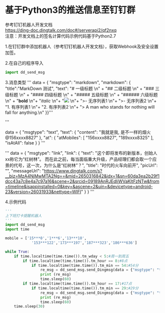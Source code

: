 基于Python3的推送信息至钉钉群
===
参考钉钉机器人开发文档  
https://ding-doc.dingtalk.com/doc#/serverapi2/qf2nxq  
注意：开发文档上的签名计算代码示例代码基于Python2.7  

1.在钉钉群中添加机器人（参考钉钉机器人开发文档），获取Webhook及安全设置加签。 

2.在自己的程序导入  

```Python
import dd_send_msg
```  

3.消息类型
'''    data = {
     "msgtype": "markdown",
     "markdown": {
         "title":"MarkDown 测试",
         "text": "# 一级标题 \n" +
                 "## 二级标题 \n" +
                 "### 三级标题 \n" +
                 "#### 四级标题 \n" +
                 "##### 五级标题 \n" +
                 "###### 六级标题 \n" +
                 "**bold** \n"+
                 "*italic* \n"+
                 "![](http://name.com/pic.jpg) \n"+
                 ">- 无序列表1  \n"+
                 ">- 无序列表2  \n"+
                 "1. 有序列表1  \n"+
                 "2. 有序列表2  \n"+
                 "> A man who stands for nothing will fall for anything.\n"
     }}'''


'''

data = {
    "msgtype": "text", 
    "text": {
        "content": "我就是我, 是不一样的烟火@156xxxx8827"
    }, 
    "at": {
        "atMobiles": [
            "156xxxx8827", 
            "189xxxx8325"
        ], 
        "isAtAll": false
    }
}
'''

'''
data = {
    "msgtype": "link", 
    "link": {
        "text": "这个即将发布的新版本，创始人xx称它为“红树林”。
而在此之前，每当面临重大升级，产品经理们都会取一个应景的代号，这一次，为什么是“红树林”？", 
        "title": "时代的火车向前开", 
        "picUrl": "", 
        "messageUrl": "https://www.dingtalk.com/s?__biz=MzA4NjMwMTA2Ng==&mid=2650316842&idx=1&sn=60da3ea2b29f1dcc43a7c8e4a7c97a16&scene=2&srcid=09189AnRJEdIiWVaKltFzNTw&from=timeline&isappinstalled=0&key=&ascene=2&uin=&devicetype=android-23&version=26031933&nettype=WIFI"
    }
}
'''

4.示例代码
```Python
'''
上下班打卡提醒机器人
'''
import dd_send_msg
import time

mobile = ['15***0','1***6','13***10',
            '153***122','173***197','187***323','186***636']

while True:
    if time.localtime(time.time()).tm_wday < 5:#周一到周五
        if time.localtime(time.time()).tm_hour == 8:#8点
            if time.localtime(time.time()).tm_min == 54:#54分
                re_msg = dd_send_msg.send_Dingmsg(data = {"msgtype": "text", "text": { "content": "温馨提示：疫情填报，上班打卡！"}, "at": {"atMobiles": mobile, "isAtAll": False}})
                print (re_msg)
                time.sleep(60)
        if time.localtime(time.time()).tm_hour == 17:#17点
            if time.localtime(time.time()).tm_min == 29:#29分
                re_msg = dd_send_msg.send_Dingmsg(data = {"msgtype": "text", "text": { "content": "温馨提示：下班打卡，填写日报！"}, "at": {"atMobiles": mobile, "isAtAll": False}})
                print (re_msg)
                time.sleep(60)
    time.sleep(30)

``` 
